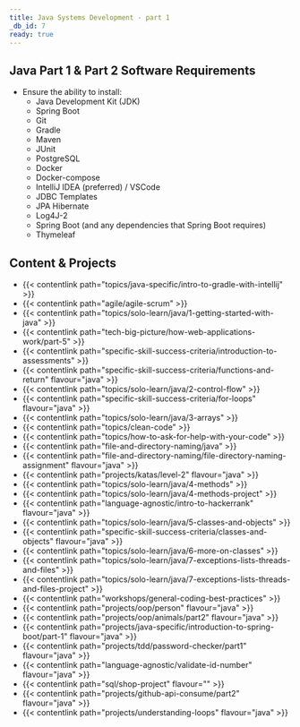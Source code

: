 ```yaml
---
title: Java Systems Development - part 1
_db_id: 7
ready: true
---
```



## Java Part 1 & Part 2 Software Requirements
- Ensure the ability to install:
  - Java Development Kit (JDK)
  - Spring Boot
  - Git
  - Gradle
  - Maven
  - JUnit
  - PostgreSQL
  - Docker
  - Docker-compose
  - IntelliJ IDEA (preferred) / VSCode
  - JDBC Templates
  - JPA Hibernate
  - Log4J-2
  - Spring Boot (and any dependencies that Spring Boot requires) 
  - Thymeleaf

## Content & Projects

- {{< contentlink path="topics/java-specific/intro-to-gradle-with-intellij" >}}
- {{< contentlink path="agile/agile-scrum" >}}
- {{< contentlink path="topics/solo-learn/java/1-getting-started-with-java" >}}
- {{< contentlink path="tech-big-picture/how-web-applications-work/part-5" >}}
- {{< contentlink path="specific-skill-success-criteria/introduction-to-assessments" >}}
- {{< contentlink path="specific-skill-success-criteria/functions-and-return" flavour="java" >}}
- {{< contentlink path="topics/solo-learn/java/2-control-flow" >}}
- {{< contentlink path="specific-skill-success-criteria/for-loops" flavour="java" >}}
- {{< contentlink path="topics/solo-learn/java/3-arrays" >}}
- {{< contentlink path="topics/clean-code" >}}
- {{< contentlink path="topics/how-to-ask-for-help-with-your-code" >}}
- {{< contentlink path="file-and-directory-naming/java" >}}
- {{< contentlink path="file-and-directory-naming/file-directory-naming-assignment" flavour="java" >}}
- {{< contentlink path="projects/katas/level-2" flavour="java" >}}
- {{< contentlink path="topics/solo-learn/java/4-methods" >}}
- {{< contentlink path="topics/solo-learn/java/4-methods-project" >}}
- {{< contentlink path="language-agnostic/intro-to-hackerrank" flavour="java" >}}
- {{< contentlink path="topics/solo-learn/java/5-classes-and-objects" >}}
- {{< contentlink path="specific-skill-success-criteria/classes-and-objects" flavour="java" >}}
- {{< contentlink path="topics/solo-learn/java/6-more-on-classes" >}}
- {{< contentlink path="topics/solo-learn/java/7-exceptions-lists-threads-and-files" >}}
- {{< contentlink path="topics/solo-learn/java/7-exceptions-lists-threads-and-files-project" >}}
- {{< contentlink path="workshops/general-coding-best-practices" >}}
- {{< contentlink path="projects/oop/person" flavour="java" >}}
- {{< contentlink path="projects/oop/animals/part2" flavour="java" >}}
- {{< contentlink path="projects/java-specific/introduction-to-spring-boot/part-1" flavour="java" >}}
- {{< contentlink path="projects/tdd/password-checker/part1" flavour="java" >}}
- {{< contentlink path="language-agnostic/validate-id-number" flavour="java" >}}
- {{< contentlink path="sql/shop-project" flavour="" >}}
- {{< contentlink path="projects/github-api-consume/part2" flavour="java" >}}
- {{< contentlink path="projects/understanding-loops" flavour="java" >}}
